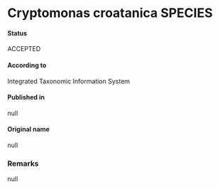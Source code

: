 Cryptomonas croatanica SPECIES
=======

#### Status
ACCEPTED

#### According to
Integrated Taxonomic Information System

#### Published in
null

#### Original name
null

### Remarks
null